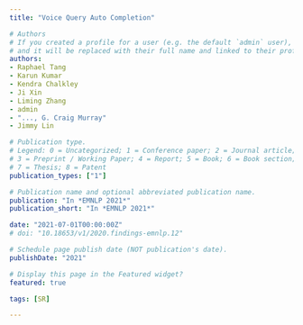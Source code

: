 ```yaml
---
title: "Voice Query Auto Completion"

# Authors
# If you created a profile for a user (e.g. the default `admin` user), write the username (folder name) here 
# and it will be replaced with their full name and linked to their profile.
authors:
- Raphael Tang 
- Karun Kumar
- Kendra Chalkley 
- Ji Xin
- Liming Zhang
- admin
- "..., G. Craig Murray"
- Jimmy Lin

# Publication type.
# Legend: 0 = Uncategorized; 1 = Conference paper; 2 = Journal article;
# 3 = Preprint / Working Paper; 4 = Report; 5 = Book; 6 = Book section;
# 7 = Thesis; 8 = Patent
publication_types: ["1"]

# Publication name and optional abbreviated publication name.
publication: "In *EMNLP 2021*"
publication_short: "In *EMNLP 2021*"

date: "2021-07-01T00:00:00Z"
# doi: "10.18653/v1/2020.findings-emnlp.12"

# Schedule page publish date (NOT publication's date).
publishDate: "2021"

# Display this page in the Featured widget?
featured: true

tags: [SR]

---
```




